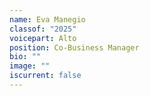 ```yaml
---
name: Eva Manegio
classof: "2025"
voicepart: Alto
position: Co-Business Manager
bio: ""
image: ""
iscurrent: false
---
```


